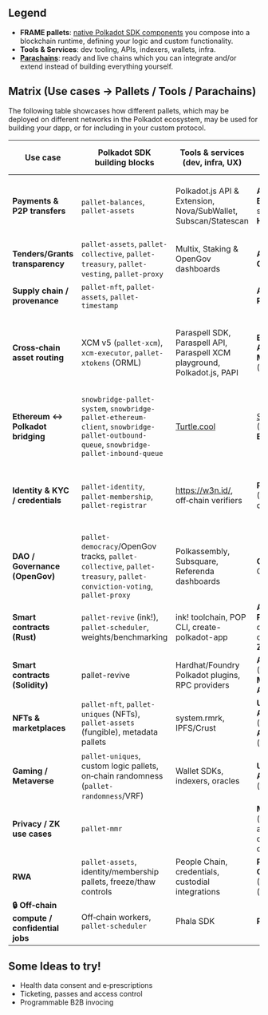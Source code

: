 ## Legend
- **FRAME pallets**: [native Polkadot SDK components](https://docs.polkadot.com/develop/parachains/customize-parachain/overview/#compose-a-runtime-with-pallets) you compose into a blockchain runtime, defining your logic and custom functionality.
- **Tools & Services**: dev tooling, APIs, indexers, wallets, infra.
- [**Parachains**](https://docs.polkadot.com/polkadot-protocol/parachain-basics/): ready and live chains which you can integrate and/or extend instead of building everything yourself.

## Matrix (Use cases → Pallets / Tools / Parachains)

The following table showcases how different pallets, which may be deployed on different networks in the Polkadot ecosystem, may be used for building your dapp, or for including in your custom protocol.

| Use case | Polkadot SDK building blocks | Tools & services (dev, infra, UX) | Parachains / products (examples) | Notes |
|---|---|---|---|---|
| **Payments & P2P transfers** | `pallet-balances`, `pallet-assets` | Polkadot.js API & Extension, Nova/SubWallet, Subscan/Statescan | **Asset Hub**, **Bifrost** (liquid staking tokens), **Hydration** (DEX) | Prefer multi‑asset via `pallet-assets` for fungibles; use Asset Hub for canonical issuance + XCM distribution. |
| **Tenders/Grants transparency** | `pallet-assets`, `pallet-collective`, `pallet-treasury`, `pallet-vesting`, `pallet-proxy` | Multix, Staking & OpenGov dashboards | **Asset Hub**, **Collectives chain** |  |
| **Supply chain / provenance** | `pallet-nft`, `pallet-assets`, `pallet-timestamp` |  | **Asset Hub**, **People Chain** |  |
| **Cross‑chain asset routing** | XCM v5 (`pallet-xcm`), `xcm-executor`, `pallet-xtokens` (ORML) | Paraspell SDK, Paraspell API, Paraspell XCM playground, Polkadot.js, PAPI | **Bridge Hub**, **Asset Hub**, **Moonbeam** (XC‑20), **Bifrost** | Use buy‑execution/fee payment assets carefully; prefer assets registered on Asset Hub for widespread acceptance. |
| **Ethereum ↔ Polkadot bridging** | `snowbridge-pallet-system`, `snowbridge-pallet-ethereum-client`, `snowbridge-pallet-outbound-queue`, `snowbridge-pallet-inbound-queue` |  [Turtle.cool](https://turtle.cool/) | [Snowbridge](https://docs.snowbridge.network/) (ETH↔Polkadot), **Bridge Hub** |  |
| **Identity & KYC / credentials** | `pallet-identity`, `pallet-membership`, `pallet-registrar` | https://w3n.id/, off‑chain verifiers | **People chain** (DIDs & verifiable credentials), **KILT** | Keep PII off‑chain; store hashes/attestations on‑chain, present credentials off‑chain when possible. |
| **DAO / Governance (OpenGov)** | `pallet-democracy`/OpenGov tracks, `pallet-collective`, `pallet-treasury`, `pallet-conviction-voting`, `pallet-proxy` | Polkassembly, Subsquare, Referenda dashboards | **Collectives**, OpenGov |  |
| **Smart contracts (Rust)** | `pallet-revive` (ink!), `pallet-scheduler`, weights/benchmarking | ink! toolchain, POP CLI, create-polkadot-app | **Astar** (Wasm), **Phala** (off‑chain compute for contracts), **Aleph Zero** |  |
| **Smart contracts (Solidity)** | pallet-revive | Hardhat/Foundry Polkadot plugins, RPC providers | **AssetHub** (Kusama, Paseo), **Moonbeam**, **Astar** (EVM) |  |
| **NFTs & marketplaces** | `pallet-nft`, `pallet-uniques` (NFTs), `pallet-assets` (fungible), metadata pallets | system.rmrk, IPFS/Crust | **Unique Network**, **Asset Hub** (NFTs), **Astar**/**Moonbeam** (EVM NFTs) | Use `pallet-nft` for native NFTs; RMRK adds composability on compatible chains. |
| **Gaming / Metaverse** | `pallet-uniques`, custom logic pallets, on‑chain randomness (`pallet-randomness`/VRF) | Wallet SDKs, indexers, oracles | **Unique Network**, **Astar**, **Crust** (storage) | Keep heavy assets off‑chain; commit proofs/hashes on‑chain. |
| **Privacy / ZK use cases** | `pallet-mmr` |  | **Manta Network** (privacy & zk apps), **Phala** (TEE off‑chain compute) | Combine on‑chain verifiers with off‑chain proving for UX. |
| **RWA** | `pallet-assets`, identity/membership pallets, freeze/thaw controls | People Chain, credentials, custodial integrations | **Peaq Network**, **Centrifuge** (RWA), **Pendulum** (forex rails) |  |
| **🔒 Off‑chain compute / confidential jobs** | Off‑chain workers, `pallet-scheduler` | Phala SDK | **Phala Network** | Route sensitive workloads to TEEs; commit results on‑chain. |


## Some Ideas to try!
- Health data consent and e‑prescriptions
- Ticketing, passes and access control 
- Programmable B2B invocing
